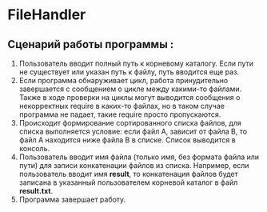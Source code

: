 # FileHandler
## Сценарий работы программы :
1) Пользователь вводит полный путь к корневому каталогу.
   Если пути не существует или указан путь к файлу, путь вводится еще раз.
2) Если программа обнаруживает цикл, работа принудительно завершается с сообщением о цикле между какими-то файлами.
  Также в ходе проверки на циклы могут выводится сообщения о некорректных require в каких-то файлах, но в таком случае программа не падает, такие require просто пропускаются.
3) Происходит формирование сортированного списка файлов, для списка выполняется условие: если файл А, зависит от файла В, то файл А находится ниже файла В в списке.
   Список выводится в консоль.
4) Пользователь вводит имя файла (только имя, без формата файла или пути) для записи конкатенации файлов из списка.
   Например, если пользователь вводит имя **result**, то конкатенация файлов будет записана в указанный пользователем корневой каталог в файл **result.txt**.
5) Программа завершает работу.
